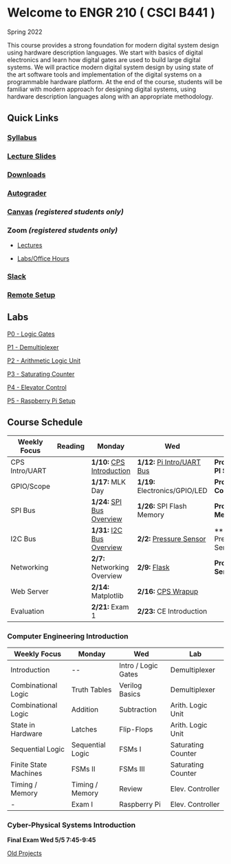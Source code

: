 # Welcome to ENGR 210 ( CSCI B441 )

Spring 2022

This course provides a strong foundation for modern digital system
design using hardware description languages. We start with basics of
digital electronics and learn how digital gates are used to build
large digital systems. We will practice modern digital system design
by using state of the art software tools and implementation of the
digital systems on a programmable hardware platform.  At the end of
the course, students will be familiar with modern approach for
designing digital systems, using hardware description languages along
with an appropriate methodology.

## Quick Links

### [Syllabus](syllabus.md)

### [Lecture Slides](http://github.com/engr210/lecture_slides)

### [Downloads](http://github.com/engr210/downloads) 

### [Autograder](https://autograder.sice.indiana.edu) 

### [Canvas](https://iu.instructure.com/courses/1947790) _(registered students only)_

### Zoom _(registered students only)_

 - [Lectures](https://iu.zoom.us/j/86581937943) 

 - [Labs/Office Hours](https://iu.zoom.us/j/89702983096)

### [Slack](https://engr210-sp21.slack.com)

### [Remote Setup](https://uisapp2.iu.edu/confluence-prd/pages/viewpage.action?pageId=280461906)
<!--
[RED Desktop](https://docs.google.com/document/d/1GuOK0B6Irj_u6LjxMiwTBXgFvxtb-kuTXEFyj7-wQYI)
-->

## Labs 

<!-- [P0 - Vivado
Tutorial](https://docs.google.com/document/d/1ydtvsCJaGSUWNMd3byvegsMfa6kRY8q1nOXQNVc5FVE)
-->

[P0 - Logic Gates](https://docs.google.com/document/d/1OZPhRJoNW6variLEV1iyCQ5HWxGvJrfiC3c3eMZx8vo)

[P1 - Demultiplexer](https://docs.google.com/document/d/1o02Y2rexq2IHROQaUYS6GD_TwUbfTaikeP8ysp6FJi8)

[P2 - Arithmetic Logic Unit](https://docs.google.com/document/d/1uhQR3LDZLIDAheTqNy58HJ456uEFfEh4IH7j1ZReyHM/edit?usp=sharing)

<!-- [P3 - Countdown
Timer](https://docs.google.com/document/d/1HnWBiIqMQZvTv-P2DLUMM38fX2hg8FhBwA005HwC-YI/edit?usp=sharing)
-->
[P3 - Saturating Counter](https://docs.google.com/document/d/1JLgk0VguSrih_h3BsMyMtInTJ4Qrl--Hv2jkxK4chZw)

[P4 - Elevator Control](https://docs.google.com/document/d/1IdqlRf4rqOpv0cBeurJ29rpMXwudnfIx8i1Z8IPmqxI/edit?usp=sharing)

[P5 - Raspberry Pi Setup](P5.md)

<!--
[PX - UART](https://docs.google.com/document/d/1dxm55Ct0wDpdce9y02u2D1DiFJ1YpZUdxzTfeGLi05A/edit?usp=sharing)

[PY - Postfix Calculator](https://docs.google.com/document/d/1ApDEDIPBYUmE_dggMogTmvb7Bb1qxodMbxjTzoPfIqs/edit?usp=sharing)
-->

## Course Schedule

| Weekly Focus      | Reading           | Monday                                                             | Wed                                                          | Lab                                            |
|-------------------|-------------------|--------------------------------------------------------------------|--------------------------------------------------------------|------------------------------------------------|
| CPS Intro/UART    |                   | **1/10:** [CPS Introduction](lectures/CPS_Introduction.pdf)        | **1/12:** [Pi Intro/UART Bus](lectures/RaspberryPi_UART.pdf) | **Project 0 Raspberry PI Setup**               |
| GPIO/Scope        |                   | **1/17:** MLK Day                                                  | **1/19:** Electronics/GPIO/LED                               | **Project 1 UART Controlled LED**              |
| SPI Bus           |                   | **1/24:** [SPI Bus Overview](lectures/SPI_bus.pdf)                 | **1/26:** SPI Flash Memory                                   | **Project 2 SPI Flash Memory**                 |
| I2C Bus           |                   | **1/31:** [I2C Bus Overview](lectures/I2C_Introduction.pdf)        | **2/2:** [Pressure Sensor](lectures/LPS331AP_Pressure_Sensor.pdf)| **Project 3 I2C Pressure/Temperature Sensor|
| Networking        |                   | **2/7:**  Networking Overview                                      | **2/9:** [Flask](lectures/Flask.pdf)                         | **Project 4 Flask Web Server**                 |
| Web Server        |                   | **2/14:** Matplotlib                                               | **2/16:** [CPS Wrapup](lectures/CPS_Wrapup.pdf)              |                                                |
| Evaluation        |                   | **2/21:** Exam 1                                                   | **2/23:** CE Introduction                                    |                                                |

### Computer Engineering Introduction

| Weekly Focus          | Monday                | Wed               | Lab               | 
| -----                 | ------                | ---               | ---               | 
| Introduction          | --                    | Intro / Logic Gates| Demultiplexer    |
| Combinational Logic   | Truth Tables          | Verilog Basics    | Demultiplexer     | 
| Combinational Logic   | Addition              | Subtraction       | Arith. Logic Unit |
| State in Hardware     | Latches               | Flip-Flops        | Arith. Logic Unit |
| Sequential Logic      | Sequential Logic      | FSMs I            | Saturating Counter|
| Finite State Machines | FSMs II               | FSMs III          | Saturating Counter|
| Timing / Memory       | Timing / Memory       | Review            | Elev.  Controller |
| -                     | Exam I                | Raspberry Pi      | Elev.  Controller |

### Cyber-Physical Systems Introduction


**Final Exam Wed 5/5 7:45-9:45**

[Old Projects](old_projects.md)

